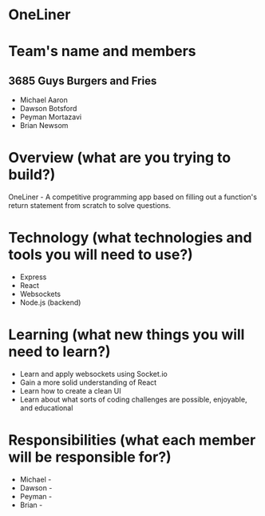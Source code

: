 # OneLiner
# Team's name and members
3685 Guys Burgers and Fries
----------------------
* Michael Aaron
* Dawson Botsford
* Peyman Mortazavi
* Brian Newsom

# Overview (what are you trying to build?)
OneLiner - A competitive programming app based on filling out a function's return statement from scratch to solve questions.

# Technology (what technologies and tools you will need to use?)
* Express
* React
* Websockets
* Node.js (backend)

# Learning (what new things you will need to learn?)
* Learn and apply websockets using Socket.io
* Gain a more solid understanding of React
* Learn how to create a clean UI
* Learn about what sorts of coding challenges are possible, enjoyable, and educational

# Responsibilities (what each member will be responsible for?)
* Michael -
* Dawson -
* Peyman -
* Brian -
